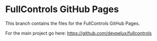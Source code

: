 # FullControls GitHub Pages
This branch contains the files for the FullControls GitHub Pages.

For the main project go here: https://github.com/devpelux/fullcontrols
